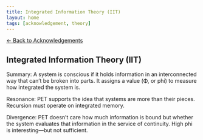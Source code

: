 ```yaml
---
title: Integrated Information Theory (IIT)
layout: home
tags: [acknowledgement, theory]
---
```


[← Back to Acknowledgements](../../acknowledgements)

## Integrated Information Theory (IIT)

Summary: A system is conscious if it holds information in an interconnected way that can’t be broken into parts. It assigns a value (Φ, or phi) to measure how integrated the system is.

Resonance: PET supports the idea that systems are more than their pieces. Recursion must operate on integrated memory.

Divergence: PET doesn’t care how much information is bound but whether the system evaluates that information in the service of continuity. High phi is interesting—but not sufficient.
